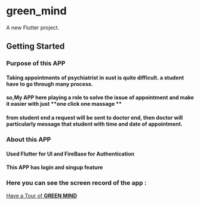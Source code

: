 # green_mind

A new Flutter project.

## Getting Started

### Purpose of this APP

#### Taking appointments of psychiatrist in sust is quite difficult. a student have to go through many process.
#### so,My APP here playing a role to solve the issue of appointment and make it easier with just **one click one massage ** 
#### from student end a request will be sent to doctor end, then doctor will particularly message that student with time and date of appointment.

### About this APP

#### Used **Flutter** for UI and **FireBase** for Authentication 
#### This APP has **login** and **singup** feature 

### Here you can see the screen record of the app :

[Have a Tour of **GREEN MIND**](https://drive.google.com/file/d/18_UK5c06EotKUAyRZUQvLqX0ChSLw4K5/view?usp=sharing)



